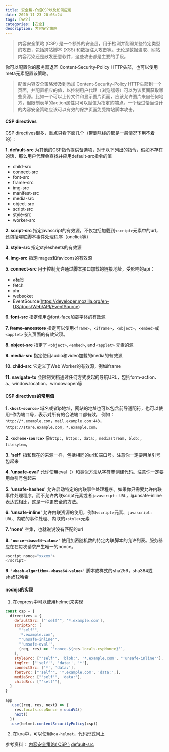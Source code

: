 ```yaml
---
title: 安全篇-介绍CSP以及如何应用
date: 2020-11-23 20:03:24
tags: [安全]
categories: [安全]
description: 内容安全策略
---
```

>内容安全策略   (CSP) 是一个额外的安全层，用于检测并削弱某些特定类型的攻击，包括跨站脚本 (XSS) 和数据注入攻击等。无论是数据盗取、网站内容污染还是散发恶意软件，这些攻击都是主要的手段。

你可以配置你的服务器返回 Content-Security-Policy  HTTP头部，也可以使用meta元素配置该策略。

>配置内容安全策略涉及到添加 Content-Security-Policy  HTTP头部到一个页面，并配置相应的值，以控制用户代理（浏览器等）可以为该页面获取哪些资源。比如一个可以上传文件和显示图片页面，应该允许图片来自任何地方，但限制表单的action属性只可以赋值为指定的端点。一个经过恰当设计的内容安全策略应该可以有效的保护页面免受跨站脚本攻击。

#### CSP directives
CSP directives很多，重点只看下面几个（带删除线的都是一般情况下用不着的）:

**1. default-src**
为其他的CSP指令提供备选项，对于以下列出的指令，假如不存在的话，那么用户代理会查找并应用default-src指令的值
* child-src
* connect-src
* font-src
* frame-src
* img-src
* manifest-src
* media-src
* object-src
* script-src
* style-src
* worker-src

**2. script-src**
指定javascript的有效源，不仅包括加载到`<script>`元素中的url，还包括哪联脚本事件处理程序（onclick等）

**3. style-src**
指定stylesheets的有效源

**4. img-src**
指定images和favicons的有效源

**5. connect-src**
用于控制允许通过脚本接口加载的链接地址，受影响的api：
* a标签
* fetch
* xhr
* websoket
* EventSource(https://developer.mozilla.org/en-US/docs/Web/API/EventSource)

**6. font-src**
指定使用@font-face加载字体的有效源

**7. ~~frame-ancestors~~**
指定可以使用`<frame>`，`<iframe>`，`<object>`，`<embed>`或`<applet>`嵌入页面的有效父项。

**8. ~~object-src~~**
指定了 `<object>`, `<embed>`, and `<applet>` 元素的源


**9. media-src**
指定使用audio和video加载的media的有效源


**10. child-src**
它定义了Web Worker的有效源，例如iframe

**11. navigate-to**
会限制文档通过任何方式发起的导航URL，包括form-action、a、window.location、window.open等

#### CSP directives的常用值
**1. `<host-source>`**
域名或者ip地址，网站的地址也可以包含前导通配符，也可以使用`*`作为端口号，表示对所有的合法端口都有效。
例如：`http://*.example.com`，`mail.example.com:443`，`https://store.example.com`，`*.example.com`，

**2. `<scheme-source>`**
像`http:`，`https:`，`data:`，`mediastream`，`blob:`，`filesytem`，

**3. 'self'**
指和现在的来源一样，包括相同的url和端口号。注意你一定要用单引号包起来

**4. 'unsafe-eval'**
允许使用eval（）和类似方法从字符串创建代码。注意你一定要用单引号包起来

**5. 'unsafe-hashes'**
允许启动特定的内联事件处理程序。如果你只需要允许内联事件处理程序，而不允许内联script元素或者`javascript: URL`，与unsafe-inline表达式相比，这是一种更安全的方法。

**6. 'unsafe-inline'**
允许内联资源的使用，例如`<script>`元素、`javascript: URL`、内联的事件处理、内联的`<style>`元素

**7. 'none'**
空集，也就说说没有匹配的url

**8. `'nonce-<base64-value>'`**
使用加密随机数的特定内联脚本的允许列表。服务器应在在每次请求产生唯一的nonce。
```js
<script nonce="xxxxx">
</script>
```

**9. `'<hash-algorithm>-<base64-value>'`**
脚本或样式的sha256，sha384或sha512哈希

#### nodejs的实现
1. 在express中可以使用helmet来实现

```js
const csp = {
  directives = {
    defaultSrc: ["'self'", '*.example.com'],
    scriptSrc: [
      "'self'",
      '*.example.com',
      "'unsafe-inline'",
      "'unsafe-eval'",
      (req, res) => `'nonce-${res.locals.cspNonce}'`,
    ],
    styleSrc: ["'self'", 'blob:', '*.example.com', "'unsafe-inline'"],
    imgSrc: ["'self'", 'data:', '*'],
    connectSrc: ['*', 'data:'],
    fontSrc: ["'self'", '*.example.com', 'data:',],
    mediaSrc: ["'self'", 'data:'],
    childSrc: ["'self'"],
  }
}

app
  .use((req, res, next) => {
    res.locals.cspNonce = uuidV4()
    next()
  })
  .use(helmet.contentSecurityPolicy(csp))
```

2. 在koa中，可以使用`koa-helmet`，代码形式同上


参考资料：
[内容安全策略( CSP )](https://developer.mozilla.org/zh-CN/docs/Web/HTTP/CSP)
[default-src](https://developer.mozilla.org/en-US/docs/Web/HTTP/Headers/Content-Security-Policy/default-src)
